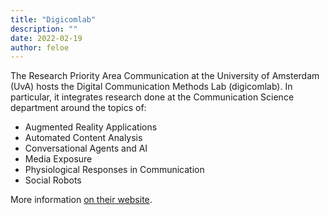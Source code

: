 ```yaml
---
title: "Digicomlab"
description: ""
date: 2022-02-19
author: feloe
---
```


The Research Priority Area Communication at the University of Amsterdam (UvA) hosts the Digital Communication Methods Lab (digicomlab). In particular, it integrates research done at the Communication Science department around the topics of:

- Augmented Reality Applications
- Automated Content Analysis
- Conversational Agents and AI
- Media Exposure
- Physiological Responses in Communication
- Social Robots

More information [on their website](http://www.digicomlab.eu).
